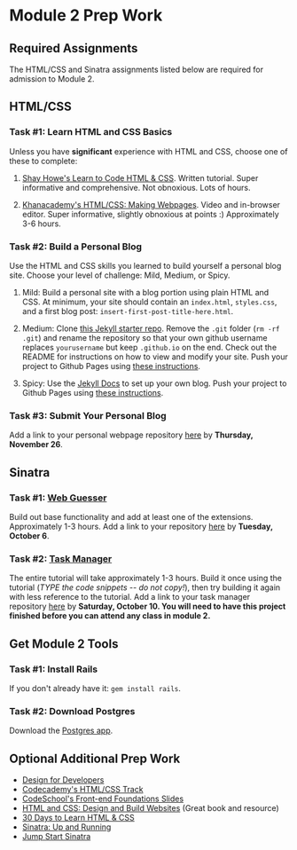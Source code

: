 # Module 2 Prep Work

## Required Assignments

The HTML/CSS and Sinatra assignments listed below are required for admission to Module 2. 

## HTML/CSS 

### Task #1: Learn HTML and CSS Basics

Unless you have **significant** experience with HTML and CSS, choose one of these to complete:

1) [Shay Howe's Learn to Code HTML & CSS](http://learn.shayhowe.com/html-css/). Written tutorial. Super informative and comprehensive. Not obnoxious. Lots of hours.

2) [Khanacademy's HTML/CSS: Making Webpages](https://www.khanacademy.org/computing/computer-programming/html-css). Video and in-browser editor. Super informative, slightly obnoxious at points :) Approximately 3-6 hours.

### Task #2: Build a Personal Blog

Use the HTML and CSS skills you learned to build yourself a personal blog site. Choose your level of challenge: Mild, Medium, or Spicy. 

1) Mild: Build a personal site with a blog portion using plain HTML and CSS. At minimum, your site should contain an `index.html`, `styles.css`, and a first blog post: `insert-first-post-title-here.html`. 

2) Medium: Clone [this Jekyll starter repo](https://github.com/rwarbelow/yourusername.github.io). Remove the `.git` folder (`rm -rf .git`) and rename the repository so that your own github username replaces `yourusername` but keep `.github.io` on the end. Check out the README for instructions on how to view and modify your site. Push your project to Github Pages using [these instructions](https://github.com/turingschool/lesson_plans/blob/master/electives/jekyll-blog-github-pages/pushing-project-to-gh-pages.markdown). 

3) Spicy: Use the [Jekyll Docs](http://jekyllrb.com/docs/home/) to set up your own blog. Push your project to Github Pages using [these instructions](https://github.com/turingschool/lesson_plans/blob/master/electives/jekyll-blog-github-pages/pushing-project-to-gh-pages.markdown). 

### Task #3: Submit Your Personal Blog

Add a link to your personal webpage repository [here](https://github.com/turingschool/ruby-submissions/blob/master/1510/module_2_prep/personal-html-css.yml) by **Thursday, November 26**.

## Sinatra

### Task #1: [Web Guesser](http://tutorials.jumpstartlab.com/projects/web_guesser.html)

Build out base functionality and add at least one of the extensions. Approximately 1-3 hours. Add a link to your repository [here](https://github.com/turingschool/ruby-submissions/blob/master/1510/module_2_prep/webguesser.yml) by **Tuesday, October 6**.

### Task #2: [Task Manager](https://github.com/JumpstartLab/curriculum/blob/master/source/projects/task_manager.markdown)

The entire tutorial will take approximately 1-3 hours. Build it once using the tutorial (*TYPE the code snippets -- do not copy!*), then try building it again with less reference to the tutorial. Add a link to your task manager repository [here](https://github.com/turingschool/ruby-submissions/blob/master/1510/module_2_prep/task-manager.yml) by **Saturday, October 10. You will need to have this project finished before you can attend any class in module 2.**

## Get Module 2 Tools

### Task #1: Install Rails 

If you don't already have it: `gem install rails`.

### Task #2: Download Postgres

Download the [Postgres app](http://postgresapp.com/).

## Optional Additional Prep Work

* [Design for Developers](http://webdesign.tutsplus.com/series/design-school-for-developers--webdesign-13793)
* [Codecademy's HTML/CSS Track](http://www.codecademy.com/en/tracks/web)
* [CodeSchool's Front-end Foundations Slides](http://courseware.codeschool.com/front-end-foundations/Front-end-Foundations.pdf)
* [HTML and CSS: Design and Build Websites](http://www.amazon.com/HTML-CSS-Design-Build-Websites/dp/1118008189) (Great book and resource)
* [30 Days to Learn HTML & CSS](http://webdesign.tutsplus.com/courses/30-days-to-learn-html-css)
* [Sinatra: Up and Running](http://www.amazon.com/Sinatra-Up-Running-Alan-Harris/dp/1449304230/ref=sr_1_2?ie=UTF8&qid=1422133158&sr=8-2&keywords=sinatra+application)
* [Jump Start Sinatra](http://www.amazon.com/Jump-Start-Sinatra-Darren-Jones/dp/0987332147/ref=sr_1_1?ie=UTF8&qid=1422133181&sr=8-1&keywords=jumpstart+sinatra)

